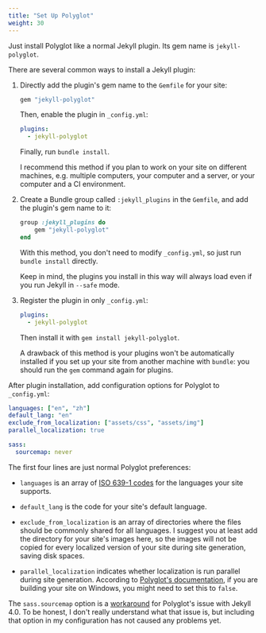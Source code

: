 ```yaml
---
title: "Set Up Polyglot"
weight: 30
---
```


Just install Polyglot like a normal Jekyll plugin. Its gem name is
`jekyll-polyglot`.

There are several common ways to install a Jekyll plugin:

1. Directly add the plugin's gem name to the `Gemfile` for your site:

   ```ruby
   gem "jekyll-polyglot"
   ```

   Then, enable the plugin in `_config.yml`:

   ```yml
   plugins:
     - jekyll-polyglot
   ```

   Finally, run `bundle install`.

   I recommend this method if you plan to work on your site on different
   machines, e.g. multiple computers, your computer and a server, or your
   computer and a CI environment.

2. Create a Bundle group called `:jekyll_plugins` in the `Gemfile`, and add the
   plugin's gem name to it:

   ```ruby
   group :jekyll_plugins do
       gem "jekyll-polyglot"
   end
   ```

   With this method, you don't need to modify `_config.yml`, so just run
   `bundle install` directly.

   Keep in mind, the plugins you install in this way will always load even if
   you run Jekyll in `--safe` mode.

3. Register the plugin in only `_config.yml`:

   ```yml
   plugins:
     - jekyll-polyglot
   ```

   Then install it with `gem install jekyll-polyglot`.

   A drawback of this method is your plugins won't be automatically installed
   if you set up your site from another machine with `bundle`: you should run
   the `gem` command again for plugins.

After plugin installation, add configuration options for Polyglot to
`_config.yml`:

```yml
languages: ["en", "zh"]
default_lang: "en"
exclude_from_localization: ["assets/css", "assets/img"]
parallel_localization: true

sass:
  sourcemap: never
```

The first four lines are just normal Polyglot preferences:

- `languages` is an array of [ISO 639-1
  codes](https://en.wikipedia.org/wiki/List_of_ISO_639-1_codes) for the
  languages your site supports.

- `default_lang` is the code for your site's default language.

- `exclude_from_localization` is an array of directories where the files should
  be commonly shared for all languages. I suggest you at least add the
  directory for your site's images here, so the images will not be copied for
  every localized version of your site during site generation, saving disk
  spaces.

- `parallel_localization` indicates whether localization is run parallel during
  site generation. According to [Polyglot's
  documentation](https://github.com/untra/polyglot/blob/1.3.2/README.md#compatibility),
  if you are building your site on Windows, you might need to set this to
  `false`.

The `sass.sourcemap` option is a
[workaround](https://github.com/untra/polyglot/issues/107#issuecomment-598274075)
for Polyglot's issue with Jekyll 4.0. To be honest, I don't really understand
what that issue is, but including that option in my configuration has not
caused any problems yet.
